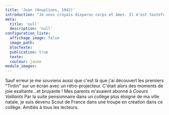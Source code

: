 ```yaml
---
title: 'Jean (Houplines, 1942)'
introduction: "Je vous croyais disparus corps et âmes. Il m'est toutefois resté l'âme et le souvenir, enfantin, des copains, des chants, des sorties pas très loin vu la guerre... Sauf erreur je me souviens aussi que c'est là que j'ai découvert les premiers \"Tintin\" sur un écran avec un rétro-projecteur. C'était alors des moments de joie exaltante...et bruyante !"
meta:
  title: 'null'
  description: 'null'
configuration_liste:
  affichage_image: false
  image_path:
  blocTexte:
  publication: true
  texte:
  couleur: jaune
module_images:
---
```



<div><p>Sauf erreur je me souviens aussi que c'est l&agrave; que j'ai d&eacute;couvert les premiers "Tintin" sur un &eacute;cran avec un r&eacute;tro-projecteur. C'&eacute;tait alors des moments de joie exaltante...et bruyante ! Mes parents m'avaient abonn&eacute; &agrave; <em>Coeurs Vaillants</em> Par la suite pensionnaire dans un coll&egrave;ge plus &eacute;loign&eacute; de ma ville natale, je suis devenu Scout de France dans une troupe en cr&eacute;ation dans ce coll&egrave;ge. Amiti&eacute;s &agrave; tous les lecteurs.</p></div>

<div>&nbsp;</div>